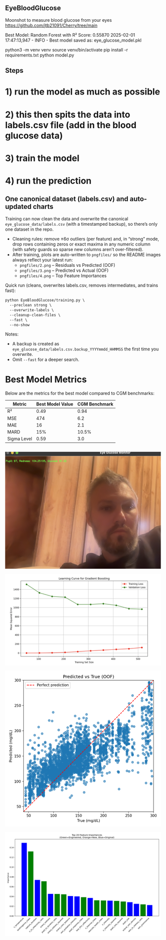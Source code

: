 ## EyeBloodGlucose
Moonshot to measure blood glucose from your eyes
https://github.com/jtb21091/Cherry/tree/main

Best Model: Random Forest with R² Score: 0.55870
2025-02-01 17:47:13,947 - INFO - Best model saved as: eye_glucose_model.pkl

python3 -m venv venv
source venv/bin/activate
pip install -r requirements.txt
python model.py

## Steps

# 1) run the model as much as possible
# 2) this then spits the data into labels.csv file (add in the blood glucose data)
# 3) train the model
# 4) run the prediction

## One canonical dataset (labels.csv) and auto-updated charts

Training can now clean the data and overwrite the canonical `eye_glucose_data/labels.csv` (with a timestamped backup), so there’s only one dataset in the repo.

- Cleaning rules: remove ±6σ outliers (per feature) and, in “strong” mode, drop rows containing zeros or exact maxima in any numeric column (with safety guards so sparse new columns aren’t over-filtered).
- After training, plots are auto-written to `pngfiles/` so the README images always reflect your latest run:
  - `pngfiles/2.png` – Residuals vs Predicted (OOF)
  - `pngfiles/3.png` – Predicted vs Actual (OOF)
  - `pngfiles/4.png` – Top Feature Importances

Quick run (cleans, overwrites labels.csv, removes intermediates, and trains fast):

```
python EyeBloodGlucose/training.py \
  --preclean strong \
  --overwrite-labels \
  --cleanup-clean-files \
  --fast \
  --no-show
```

Notes:
- A backup is created as `eye_glucose_data/labels.csv.backup_YYYYmmdd_HHMMSS` the first time you overwrite.
- Omit `--fast` for a deeper search.


# Best Model Metrics

Below are the metrics for the best model compared to CGM benchmarks:

| Metric       | Best Model Value | CGM Benchmark |
|--------------|------------------|---------------|
| R²           | 0.49             | 0.94          |
| MSE          | 474              | 6.2           |
| MAE          | 16               | 2.1           |
| MARD         | 15%              | 10.5%         |
| Sigma Level  | 0.59             | 3.0           |


##

![Image](pngfiles/1.png)

![Image](pngfiles/2.png)

![Image](pngfiles/3.png)

![Image](pngfiles/4.png)
